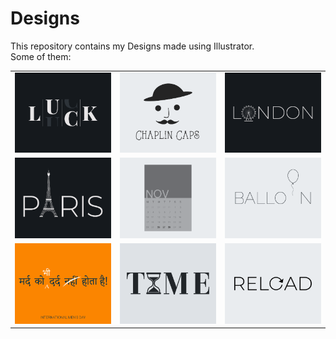 # Designs
This repository contains my Designs made using Illustrator.<br>
Some of them:<br>
<table>
<tr><td><img src="./2020-12/png/06.12.2020.png"></td><td><img src="./2020-11/png/18.11.2020.png"></td><td><img src="./2020-12/png/16.12.2020.png"></td></tr>
<tr><td><img src="./2020-12/png/18.12.2020.png"></td><td><img src="./2020-11/png/26.11.2020.png"></td><td><img src="./2020-11/png/22.11.2020.png"></td></tr>
<tr><td><img src="./2020-11/png/19.11.2020.png"></td><td><img src="./2020-11/png/16.11.2020.png"></td><td><img src="./2020-11/png/25.11.2020.png"></td></tr>
</table>
